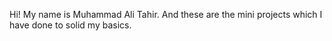 Hi! 
  My name is Muhammad Ali Tahir. And these are the mini projects which I have done to solid my basics.
